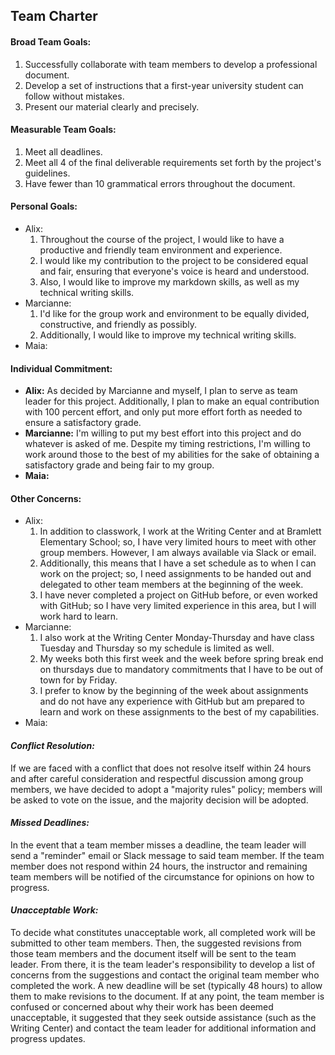 ## Team Charter

#### **Broad Team Goals:**
1. Successfully collaborate with team members to develop a professional document.
2. Develop a set of instructions that a first-year university student can follow without mistakes. 
3. Present our material clearly and precisely. 

#### **Measurable Team Goals:**
1. Meet all deadlines. 
2. Meet all 4 of the final deliverable requirements set forth by the project's guidelines. 
3. Have fewer than 10 grammatical errors throughout the document. 

#### **Personal Goals:**
* Alix:
   1. Throughout the course of the project, I would like to have a productive and friendly team environment and experience.
   2. I would like my contribution to the project to be considered equal and fair, ensuring that everyone's voice is heard and understood. 
   3. Also, I would like to improve my markdown skills, as well as my technical writing skills. 
* Marcianne:
   1. I'd like for the group work and environment to be equally divided, constructive, and friendly as possibly. 
   2. Additionally, I would like to improve my technical writing skills. 
* Maia:  

#### **Individual Commitment:**
* **Alix:** As decided by Marcianne and myself, I plan to serve as team leader for this project. Additionally, I plan to make an equal contribution with 100 percent effort, and only put more effort forth as needed to ensure a satisfactory grade. 
* **Marcianne:** I'm willing to put my best effort into this project and do whatever is asked of me. Despite my timing restrictions, I'm willing to work around those to the best of my abilities for the sake of obtaining a satisfactory grade and being fair to my group. 
* **Maia:**

#### **Other Concerns:**
* Alix:
   1. In addition to classwork, I work at the Writing Center and at Bramlett Elementary School; so, I have very limited hours to meet with other group members. However, I am always available via Slack or email. 
   2. Additionally, this means that I have a set schedule as to when I can work on the project; so, I need assignments to be handed out and delegated to other team members at the beginning of the week. 
   3. I have never completed a project on GitHub before, or even worked with GitHub; so I have very limited experience in this area, but I will work hard to learn. 
* Marcianne:
   1. I also work at the Writing Center Monday-Thursday and have class Tuesday and Thursday so my schedule is limited as well.
   2. My weeks both this first week and the week before spring break end on thursdays due to mandatory commitments that I have to be out of town for by Friday.
   3. I prefer to know by the beginning of the week about assignments and do not have any experience with GitHub but am prepared to learn and work on these assignments to the best of my capabilities. 
* Maia:   

#### _Conflict Resolution:_ 

If we are faced with a conflict that does not resolve itself within 24 hours and after careful consideration and respectful discussion among group members, we have decided to adopt a "majority rules" policy; members will be asked to vote on the issue, and the majority decision will be adopted.  

#### _Missed Deadlines:_ 

In the event that a team member misses a deadline, the team leader will send a "reminder" email or Slack message to said team member. If the team member does not respond within 24 hours, the instructor and remaining team members will be notified of the circumstance for opinions on how to progress.  

#### _Unacceptable Work:_ 

To decide what constitutes unacceptable work, all completed work will be submitted to other team members. Then, the suggested revisions from those team members and the document itself will be sent to the team leader. From there, it is the team leader's responsibility to develop a list of concerns from the suggestions and contact the original team member who completed the work. A new deadline will be set (typically 48 hours) to allow them to make revisions to the document. If at any point, the team member is confused or concerned about why their work has been deemed unacceptable, it suggested that they seek outside assistance (such as the Writing Center) and contact the team leader for additional information and progress updates.  
